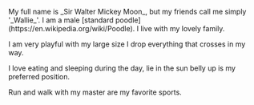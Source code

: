 <p class="lead">My full name is _Sir Walter Mickey Moon_, but my friends call me simply '_Wallie_'. I am a male [standard poodle](https://en.wikipedia.org/wiki/Poodle). I live with my lovely family.</p>

<p class="lead">I am very playful with my large size I drop everything that crosses in my way.</p>

<p class="lead">I love eating and sleeping during the day, lie in the sun belly up is my preferred position.</p>

<p class="lead">Run and walk with my master are my favorite sports.</p>
